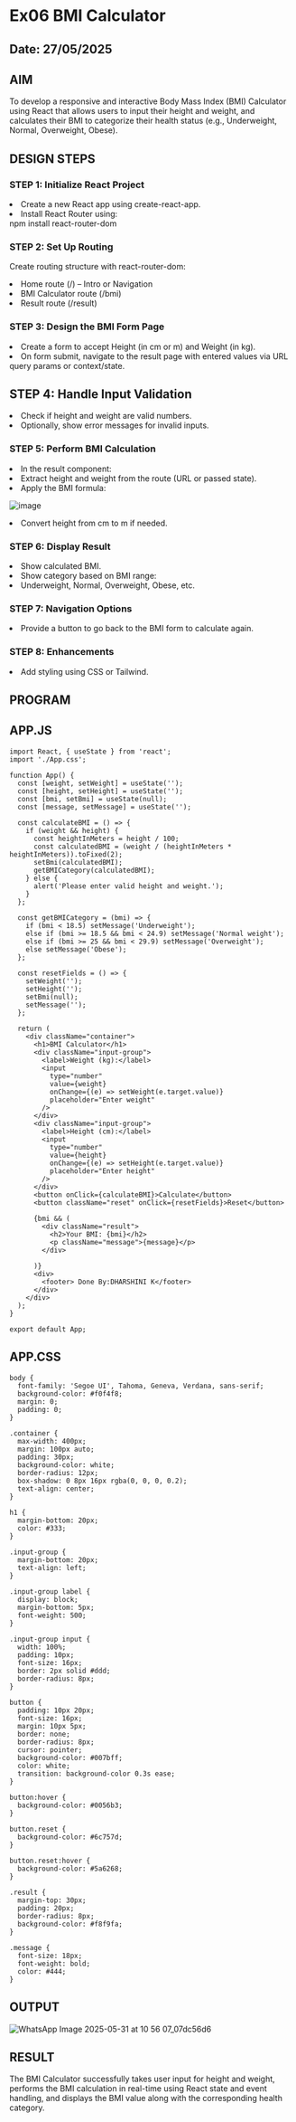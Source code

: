 # Ex06 BMI Calculator
## Date: 27/05/2025

## AIM
To develop a responsive and interactive Body Mass Index (BMI) Calculator using React that allows users to input their height and weight, and calculates their BMI to categorize their health status (e.g., Underweight, Normal, Overweight, Obese).

## DESIGN STEPS

### STEP 1: Initialize React Project

<li>Create a new React app using create-react-app.</li>
<li>Install React Router using:</li>
npm install react-router-dom

### STEP 2: Set Up Routing

Create routing structure with react-router-dom:

<li>Home route (/) – Intro or Navigation</li>

<li>BMI Calculator route (/bmi)</li>

<li>Result route (/result)</li>

### STEP 3: Design the BMI Form Page

<li>Create a form to accept Height (in cm or m) and Weight (in kg).</li>

<li>On form submit, navigate to the result page with entered values via URL query params or context/state.</li>

## STEP 4: Handle Input Validation

<li>Check if height and weight are valid numbers.</li>

<li>Optionally, show error messages for invalid inputs.</li>

### STEP 5: Perform BMI Calculation

<li>In the result component:

<li>Extract height and weight from the route (URL or passed state).</li>

<li>Apply the BMI formula:</li>

![image](https://github.com/user-attachments/assets/ec785506-c96b-489e-8783-fb1a5d36101a)
​
 
<li>Convert height from cm to m if needed.</li></li>

### STEP 6: Display Result

<li>Show calculated BMI.</li>

<li>Show category based on BMI range:

<li>Underweight, Normal, Overweight, Obese, etc.</li></li>

### STEP 7: Navigation Options

<li>Provide a button to go back to the BMI form to calculate again.</li>

### STEP 8: Enhancements

<li>Add styling using CSS or Tailwind.</li>

## PROGRAM
## APP.JS
```
import React, { useState } from 'react';
import './App.css';

function App() {
  const [weight, setWeight] = useState('');
  const [height, setHeight] = useState('');
  const [bmi, setBmi] = useState(null);
  const [message, setMessage] = useState('');

  const calculateBMI = () => {
    if (weight && height) {
      const heightInMeters = height / 100;
      const calculatedBMI = (weight / (heightInMeters * heightInMeters)).toFixed(2);
      setBmi(calculatedBMI);
      getBMICategory(calculatedBMI);
    } else {
      alert('Please enter valid height and weight.');
    }
  };

  const getBMICategory = (bmi) => {
    if (bmi < 18.5) setMessage('Underweight');
    else if (bmi >= 18.5 && bmi < 24.9) setMessage('Normal weight');
    else if (bmi >= 25 && bmi < 29.9) setMessage('Overweight');
    else setMessage('Obese');
  };

  const resetFields = () => {
    setWeight('');
    setHeight('');
    setBmi(null);
    setMessage('');
  };

  return (
    <div className="container">
      <h1>BMI Calculator</h1>
      <div className="input-group">
        <label>Weight (kg):</label>
        <input
          type="number"
          value={weight}
          onChange={(e) => setWeight(e.target.value)}
          placeholder="Enter weight"
        />
      </div>
      <div className="input-group">
        <label>Height (cm):</label>
        <input
          type="number"
          value={height}
          onChange={(e) => setHeight(e.target.value)}
          placeholder="Enter height"
        />
      </div>
      <button onClick={calculateBMI}>Calculate</button>
      <button className="reset" onClick={resetFields}>Reset</button>
      
      {bmi && (
        <div className="result">
          <h2>Your BMI: {bmi}</h2>
          <p className="message">{message}</p>
        </div>
      
      )}
      <div>
        <footer> Done By:DHARSHINI K</footer>
      </div>
    </div>
  );
}

export default App;
```
## APP.CSS
```
body {
  font-family: 'Segoe UI', Tahoma, Geneva, Verdana, sans-serif;
  background-color: #f0f4f8;
  margin: 0;
  padding: 0;
}

.container {
  max-width: 400px;
  margin: 100px auto;
  padding: 30px;
  background-color: white;
  border-radius: 12px;
  box-shadow: 0 8px 16px rgba(0, 0, 0, 0.2);
  text-align: center;
}

h1 {
  margin-bottom: 20px;
  color: #333;
}

.input-group {
  margin-bottom: 20px;
  text-align: left;
}

.input-group label {
  display: block;
  margin-bottom: 5px;
  font-weight: 500;
}

.input-group input {
  width: 100%;
  padding: 10px;
  font-size: 16px;
  border: 2px solid #ddd;
  border-radius: 8px;
}

button {
  padding: 10px 20px;
  font-size: 16px;
  margin: 10px 5px;
  border: none;
  border-radius: 8px;
  cursor: pointer;
  background-color: #007bff;
  color: white;
  transition: background-color 0.3s ease;
}

button:hover {
  background-color: #0056b3;
}

button.reset {
  background-color: #6c757d;
}

button.reset:hover {
  background-color: #5a6268;
}

.result {
  margin-top: 30px;
  padding: 20px;
  border-radius: 8px;
  background-color: #f8f9fa;
}

.message {
  font-size: 18px;
  font-weight: bold;
  color: #444;
}
```



## OUTPUT
![WhatsApp Image 2025-05-31 at 10 56 07_07dc56d6](https://github.com/user-attachments/assets/a0a13cd1-570c-4f64-8b01-eeb14704f279)







## RESULT
The BMI Calculator successfully takes user input for height and weight, performs the BMI calculation in real-time using React state and event handling, and displays the BMI value along with the corresponding health category.
